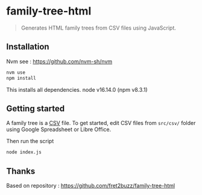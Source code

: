 # family-tree-html

> Generates HTML family trees from CSV files using JavaScript.

## Installation

Nvm see : https://github.com/nvm-sh/nvm

```sh
nvm use
npm install
```
This installs all dependencies.
node v16.14.0 (npm v8.3.1)

## Getting started

A family tree is a [CSV](https://en.wikipedia.org/wiki/Comma-separated_values) file. To get started, edit CSV files from `src/csv/` folder using Google Spreadsheet or Libre Office.

Then run the script

```sh
node index.js
```

## Thanks

Based on repository : https://github.com/fret2buzz/family-tree-html
